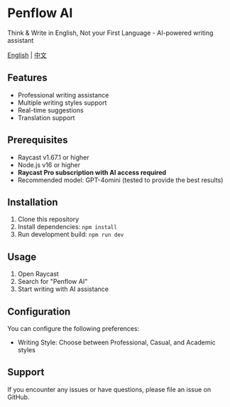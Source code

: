 # Penflow AI

Think & Write in English, Not your First Language - AI-powered writing assistant

[English](README.md) | [中文](README.zh-CN.md)

## Features

- Professional writing assistance
- Multiple writing styles support
- Real-time suggestions
- Translation support

## Prerequisites

- Raycast v1.67.1 or higher
- Node.js v16 or higher
- **Raycast Pro subscription with AI access required**
- Recommended model: GPT-4omini (tested to provide the best results)

## Installation

1. Clone this repository
2. Install dependencies: `npm install`
3. Run development build: `npm run dev`

## Usage

1. Open Raycast
2. Search for "Penflow AI"
3. Start writing with AI assistance

## Configuration

You can configure the following preferences:

- Writing Style: Choose between Professional, Casual, and Academic styles

## Support

If you encounter any issues or have questions, please file an issue on GitHub. 